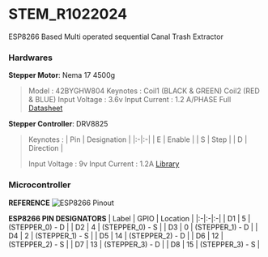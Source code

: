 # STEM_R1022024
ESP8266 Based Multi operated sequential Canal Trash Extractor

### Hardwares
**Stepper Motor**: Nema 17  4500g 
> Model : 42BYGHW804
> Keynotes : Coil1 (BLACK & GREEN) Coil2 (RED & BLUE)
> Input Voltage : 3.6v
> Input Current : 1.2 A/PHASE 
> Full [Datasheet](https://grobotronics.com/stepper-motor-42byghw804.html?sl=en&srsltid=AfmBOoob1S9VRoTaBIgixzCNw4r2lPHLdatZdNhg1EAL_pg9pJvKSeLj)

**Stepper Controller**: DRV8825
> Keynotes : 
> | Pin | Designation |
> |:-|:-|
> | E | Enable |
> | S | Step |
> | D | Direction |
>
> Input Voltage : 9v
> Input Current : 1.2A
> [Library](https://github.com/RobTillaart/DRV8825)


### Microcontroller
**REFERENCE**
![ESP8266 Pinout](https://lastminuteengineers.com/wp-content/uploads/iot/ESP8266-Pinout-NodeMCU.png)

**ESP8266 PIN DESIGNATORS**
| Label | GPIO | Location |
|:-|:-|:-|
| D1 | 5 | (STEPPER_0) - D |
| D2 | 4 | (STEPPER_0) - S |
| D3 | 0 | (STEPPER_1) - D |
| D4 | 2 | (STEPPER_1) - S |
| D5 | 14 | (STEPPER_2) - D |
| D6 | 12 | (STEPPER_2) - S |
| D7 | 13 | (STEPPER_3) - D |
| D8 | 15 | (STEPPER_3) - S |